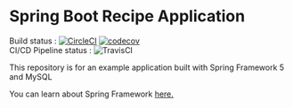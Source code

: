 # Spring Boot Recipe Application

Build status : [![CircleCI](https://circleci.com/gh/darshanadsw/spring5-mysql-recipe-app/tree/master.svg?style=svg)](https://circleci.com/gh/darshanadsw/spring5-mysql-recipe-app/tree/master)
[![codecov](https://codecov.io/gh/darshanadsw/spring5-mysql-recipe-app/branch/master/graph/badge.svg)](https://codecov.io/gh/darshanadsw/spring5-mysql-recipe-app) <br>
CI/CD Pipeline status : ![TravisCI](https://travis-ci.com/darshanadsw/spring5-mysql-recipe-app.svg?branch=master)

This repository is for an example application built with Spring Framework 5 and MySQL

You can learn about Spring Framework [here.](https://spring.io/)